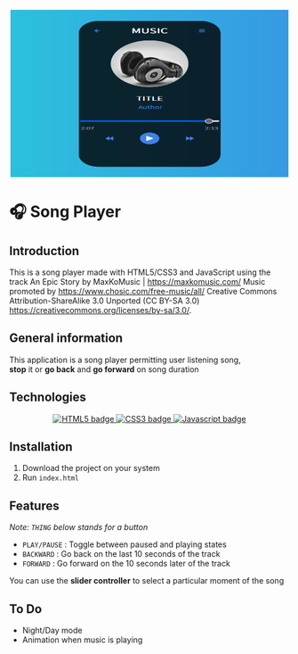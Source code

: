 <p align="center">
  <img width="500" height="300" src="assets/img/screenshot-songplayer.png" alt="Screenshot to introduce project">
</p>

# :headphones: Song Player

## Introduction
This is a song player made with HTML5/CSS3 and JavaScript using the track An Epic Story by MaxKoMusic | https://maxkomusic.com/
Music promoted by https://www.chosic.com/free-music/all/
Creative Commons Attribution-ShareAlike 3.0 Unported (CC BY-SA 3.0)
https://creativecommons.org/licenses/by-sa/3.0/.

## General information
This application is a song player permitting user listening song,  
**stop** it or **go back** and **go forward** on song duration


## Technologies
<p align="center">
  <a href="https://developer.mozilla.org/en-US/docs/Web/HTML" title="MDN Web Docs for HTML">
    <img src="https://img.shields.io/badge/html5-%23E34F26.svg?style=for-the-badge&logo=html5&logoColor=white" alt="HTML5 badge">
  </a>
  <a href="https://developer.mozilla.org/en-US/docs/Web/CSS" title="MDN Web Docs for CSS">
    <img src="https://img.shields.io/badge/css3-%231572B6.svg?style=for-the-badge&logo=css3&logoColor=white" alt="CSS3 badge">
  </a>
  <a href="https://developer.mozilla.org/en-US/docs/Web/JavaScript" title="MDN Web Docs for Javascript">
    <img src="https://img.shields.io/badge/javascript-%23323330.svg?style=for-the-badge&logo=javascript&logoColor=%23F7DF1E" alt="Javascript badge">
  </a>
</p>

## Installation
1. Download the project on your system
2. Run `index.html`

## Features
*Note: `THING` below stands for a button*
 
- `PLAY/PAUSE` : Toggle between paused and playing states
- `BACKWARD` : Go back on the last 10 seconds of the track
- `FORWARD` : Go forward on the 10 seconds later of the track  

You can use the **slider controller** to select a particular moment of the song

## To Do
- Night/Day mode
- Animation when music is playing